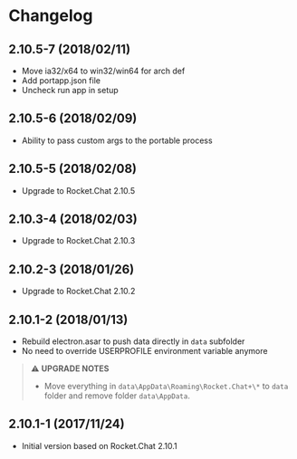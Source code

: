 # Changelog

## 2.10.5-7 (2018/02/11)

* Move ia32/x64 to win32/win64 for arch def
* Add portapp.json file
* Uncheck run app in setup

## 2.10.5-6 (2018/02/09)

* Ability to pass custom args to the portable process

## 2.10.5-5 (2018/02/08)

* Upgrade to Rocket.Chat 2.10.5

## 2.10.3-4 (2018/02/03)

* Upgrade to Rocket.Chat 2.10.3

## 2.10.2-3 (2018/01/26)

* Upgrade to Rocket.Chat 2.10.2

## 2.10.1-2 (2018/01/13)

* Rebuild electron.asar to push data directly in `data` subfolder
* No need to override USERPROFILE environment variable anymore

> :warning: **UPGRADE NOTES**
> * Move everything in `data\AppData\Roaming\Rocket.Chat+\*` to `data` folder and remove folder `data\AppData`.

## 2.10.1-1 (2017/11/24)

* Initial version based on Rocket.Chat 2.10.1
